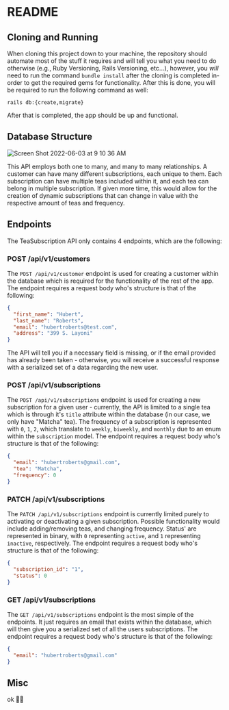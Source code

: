 # README
## Cloning and Running

When cloning this project down to your machine, the repository should automate most of the stuff it requires and will tell you what you need to do otherwise (e.g., Ruby Versioning, Rails Versioning, etc...), however, you _will_ need to run the command `bundle install` after the cloning is completed in-order to get the required gems for functionality. After this is done, you will be required to run the following command as well:

`rails db:{create,migrate}`

After that is completed, the app should be up and functional.

## Database Structure
![Screen Shot 2022-06-03 at 9 10 36 AM](https://user-images.githubusercontent.com/77761679/171881814-bee6e7ad-ddb8-489a-a8ba-ec3d482bcf6a.png)

This API employs both one to many, and many to many relationships.
A customer can have many different subscriptions, each unique to them. Each subscription can have multiple teas included within it, and each tea can belong in multiple subscription. If given more time, this would allow for the creation of dynamic subscriptions that can change in value with the respective amount of teas and frequency.

## Endpoints

The TeaSubscription API only contains 4 endpoints, which are the following:

### POST /api/v1/customers
The `POST /api/v1/customer` endpoint is used for creating a customer within the database which is required for the functionality of the rest of the app. The endpoint requires a request body who's structure is that of the following:

```json
{
  "first_name": "Hubert",
  "last_name": "Roberts",
  "email": "hubertroberts@test.com",
  "address": "399 S. Layoni"
}
```

The API will tell you if a necessary field is missing, or if the email provided has already been taken - otherwise, you will receive a successful response with a serialized set of a data regarding the new user.

### POST /api/v1/subscriptions
The `POST /api/v1/subscriptions` endpoint is used for creating a new subscription for a given user - currently, the API is limited to a single tea which is through it's `title` attribute within the database (in our case, we only have "Matcha" tea). The frequency of a subscription is represented with `0`, `1`, `2`, which translate to `weekly`, `biweekly`, and `monthly` due to an enum within the `subscription` model. The endpoint requires a request body who's structure is that of the following:

```json
{
  "email": "hubertroberts@gmail.com",
  "tea": "Matcha",
  "frequency": 0
}
```


### PATCH /api/v1/subscriptions 
The `PATCH /api/v1/subscriptions` endpoint is currently limited purely to activating or deactivating a given subscription. Possible functionality would include adding/removing teas, and changing frequency. Status' are represented in binary, with `0` representing `active`, and `1` representing `inactive`, respectively. The endpoint requires a request body who's structure is that of the following:

```json
{
  "subscription_id": "1",
  "status": 0
}
```

### GET /api/v1/subscriptions
The `GET /api/v1/subscriptions` endpoint is the most simple of the endpoints. It just requires an email that exists within the database, which will then give you a serialized set of all the users subscriptions. The endpoint requires a request body who's structure is that of the following:

```json
{
  "email": "hubertroberts@gmail.com"
}
```

## Misc 
ok 👍🏼
